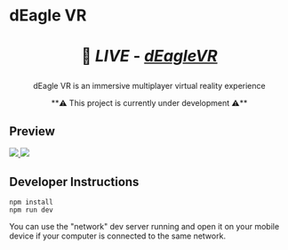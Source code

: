 # dEagle VR

# <p align='center'> 🔗 _LIVE_ - [_**dEagleVR**_](https://deaglegame.herokuapp.com/)</p>

<p align='center'> dEagle VR is an immersive multiplayer virtual reality experience

<p align='center'> **⚠️ This project is currently under development ⚠️**

## Preview

<a href="https://deaglegenerator.vercel.app/" target="_blank">
  <img src="https://i.imgur.com/xOYEgFz.png"> 
</a>

<a href="https://deaglegenerator.vercel.app/" target="_blank">
  <img src="https://i.imgur.com/HEBbjmj.png"> 
</a>

## Developer Instructions

```
npm install
npm run dev
```

You can use the "network" dev server running and open it on your mobile device if your computer is connected to the same network.
